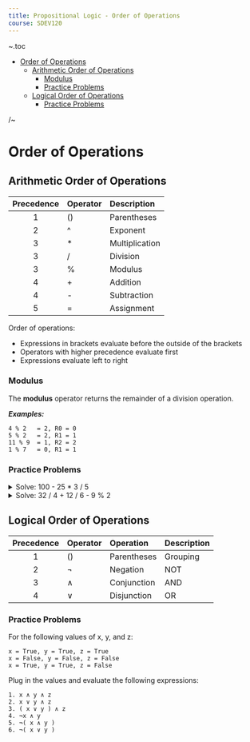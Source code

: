 ```yaml
---
title: Propositional Logic - Order of Operations
course: SDEV120
---
```


~.toc

- [Order of Operations](#order-of-operations)
  - [Arithmetic Order of Operations](#arithmetic-order-of-operations)
    - [Modulus](#modulus)
    - [Practice Problems](#practice-problems)
  - [Logical Order of Operations](#logical-order-of-operations)
    - [Practice Problems](#practice-problems-1)

/~

# Order of Operations

## Arithmetic Order of Operations

| Precedence | Operator | Description    |
| :--------: | :------- | :------------- |
|     1      | ()       | Parentheses    |
|     2      | ^        | Exponent       |
|     3      | \*       | Multiplication |
|     3      | /        | Division       |
|     3      | %        | Modulus        |
|     4      | +        | Addition       |
|     4      | -        | Subtraction    |
|     5      | =        | Assignment     |

Order of operations:

- Expressions in brackets evaluate before the outside of the brackets
- Operators with higher precedence evaluate first
- Expressions evaluate left to right

### Modulus

The **modulus** operator returns the remainder of a division operation.

**_Examples:_**

```
4 % 2   = 2, R0 = 0
5 % 2   = 2, R1 = 1
11 % 9  = 1, R2 = 2
1 % 7   = 0, R1 = 1
```

### Practice Problems

<details>
    <summary>Solve: 100 - 25 * 3 / 5 </summary>
    <div>
        <p>100 - ((25 * 3) / 5)</p>
        <p>100 - (75 / 5)</p>
        <p>100 - 15</p>
        <p>85</p>
    </div>
</details>

<details>
    <summary>Solve: 32 / 4 + 12 / 6 - 9 % 2</summary>
    <div>
        <p>(32 / 4) + (12 / 6) - (9 % 2)</p>
        <p>8 + 2 - 1</p>
        <p>9</p>
    </div>
</details>

## Logical Order of Operations

| Precedence | Operator | Operation   | Description |
| :--------: | :------- | :---------- | :---------- |
|     1      | ()       | Parentheses | Grouping    |
|     2      | ¬        | Negation    | NOT         |
|     3      | ∧        | Conjunction | AND         |
|     4      | ∨        | Disjunction | OR          |

### Practice Problems

For the following values of x, y, and z:

```
x = True, y = True, z = True
x = False, y = False, z = False
x = True, y = True, z = False
```

Plug in the values and evaluate the following expressions:

```
1. x ∧ y ∧ z
2. x ∨ y ∧ z
3. ( x ∨ y ) ∧ z
4. ¬x ∧ y
5. ¬( x ∧ y )
6. ¬( x ∨ y )
```
